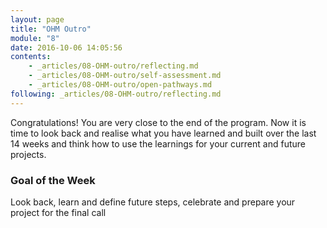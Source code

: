 ```yaml
---
layout: page
title: "OHM Outro"
module: "8"
date: 2016-10-06 14:05:56
contents:
    - _articles/08-OHM-outro/reflecting.md
    - _articles/08-OHM-outro/self-assessment.md
    - _articles/08-OHM-outro/open-pathways.md
following: _articles/08-OHM-outro/reflecting.md
---
```


Congratulations! You are very close to the end of the program. Now it is time to look back and realise what you have learned and built over the last 14 weeks and think how to use the learnings for your current and future projects.

### Goal of the Week
Look back, learn and define future steps, celebrate and prepare your project for the final call

<!--### Assignments (to be distributed among submodules)
- The 3’ video or something condensing the main idea of the project for a general audience + links to docs for showcasing on the OHM website
- Think of 2 or 3 good indicators for your own project according to your pathway
- Do one final revision of your project and prepare it for the final demo call-->
